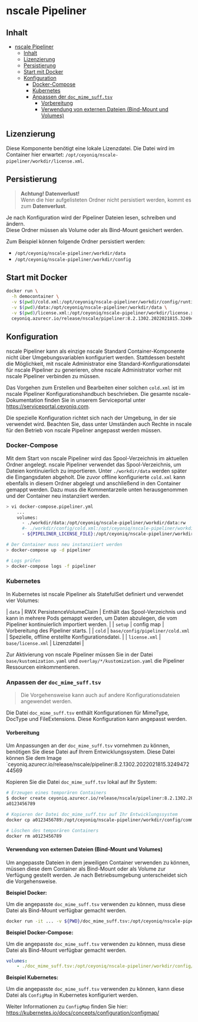 # nscale Pipeliner

## Inhalt

- [nscale Pipeliner](#nscale-pipeliner)
  - [Inhalt](#inhalt)
  - [Lizenzierung](#lizenzierung)
  - [Persistierung](#persistierung)
  - [Start mit Docker](#start-mit-docker)
  - [Konfiguration](#konfiguration)
    - [Docker-Compose](#docker-compose)
    - [Kubernetes](#kubernetes)
    - [Anpassen der `doc_mime_suff.tsv`](#anpassen-der-doc_mime_sufftsv)
      - [Vorbereitung](#vorbereitung)
      - [Verwendung von externen Dateien (Bind-Mount und Volumes)](#verwendung-von-externen-dateien-bind-mount-und-volumes)

## Lizenzierung

Diese Komponente benötigt eine lokale Lizenzdatei.
Die Datei wird im Container hier erwartet: `/opt/ceyoniq/nscale-pipeliner/workdir/license.xml`.

## Persistierung

> **Achtung! Datenverlust!**  
> Wenn die hier aufgelisteten Ordner nicht persistiert werden, kommt es zum **Datenverlust**.

Je nach Konfiguration wird der Pipeliner Dateien lesen, schreiben und ändern.  
Diese Ordner müssen als Volume oder als Bind-Mount gesichert werden.

Zum Beispiel können folgende Ordner persistiert werden:

- `/opt/ceyoniq/nscale-pipeliner/workdir/data`
- `/opt/ceyoniq/nscale-pipeliner/workdir/config`

## Start mit Docker

```bash
docker run \
  -h democontainer \
  -v $(pwd)/cold.xml:/opt/ceyoniq/nscale-pipeliner/workdir/config/runtime/cold.xml \
  -v $(pwd)/data:/opt/ceyoniq/nscale-pipeliner/workdir/data \
  -v $(pwd)/license.xml:/opt/ceyoniq/nscale-pipeliner/workdir/license.xml \
  ceyoniq.azurecr.io/release/nscale/pipeliner:8.2.1302.2022021815.324947244569
```

## Konfiguration

nscale Pipeliner kann als einzige nscale Standard Container-Komponente nicht über Umgebungsvariablen konfiguriert werden.
Stattdessen besteht die Möglichkeit, mit nscale Administrator eine Standard-Konfigurationsdatei für nscale Pipeliner zu generieren, ohne nscale Administrator vorher mit nscale Pipeliner verbinden zu müssen.

Das Vorgehen zum Erstellen und Bearbeiten einer solchen `cold.xml` ist im nscale Pipeliner Konfigurationshandbuch beschrieben.
Die gesamte nscale-Dokumentation finden Sie in unserem Serviceportal unter <https://serviceportal.ceyoniq.com>.

Die spezielle Konfiguration richtet sich nach der Umgebung, in der sie verwendet wird.
Beachten Sie, dass unter Umständen auch Rechte in nscale für den Betrieb von nscale Pipeliner angepasst werden müssen.

### Docker-Compose

Mit dem Start von nscale Pipeliner wird das Spool-Verzeichnis im aktuellen Ordner angelegt. nscale Pipeliner verwendet das Spool-Verzeichnis, um Dateien kontinuierlich zu importieren.
Unter `./workdir/data` werden später die Eingangsdaten abgeholt.
Die zuvor offline konfigurierte `cold.xml` kann ebenfalls in diesem Ordner abgelegt und anschließend in den Container gemappt werden.
Dazu muss die Kommentarzeile unten herausgenommen und der Container neu instanziiert werden.

```bash
> vi docker-compose.pipeliner.yml
    ...
    volumes:
      - ./workdir/data:/opt/ceyoniq/nscale-pipeliner/workdir/data:rw
      #- ./workdir/config/cold.xml:/opt/ceyoniq/nscale-pipeliner/workdir/config/runtime/cold.xml:ro
      - ${PIPELINER_LICENSE_FILE}:/opt/ceyoniq/nscale-pipeliner/workdir/license.xml:ro

# Der Container muss neu instanziiert werden
> docker-compose up -d pipeliner

# Logs prüfen
> docker-compose logs -f pipeliner
```

### Kubernetes

In Kubernetes ist nscale Pipeliner als StatefulSet definiert und verwendet vier Volumes:

| `data` | RWX PersistenceVolumeClaim | Enthält das Spool-Verzeichnis und kann in mehrere Pods gemappt werden, um Daten abzulegen, die vom Pipeliner kontinuierlich importiert werden. |
| `setup`  | config map  | Vorbereitung des Pipeliner starts. |
| `cold` | `base/config/pipeliner/cold.xml` | Spezielle, offline erstellte Konfigurationsdatei. |
| `license.xml` | `base/license.xml` | Lizenzdatei |

Zur Aktivierung von nscale Pipeliner müssen Sie in der Datei `base/kustomization.yaml` und `overlay/*/kustomization.yaml` die Pipeliner Ressourcen einkommentieren.

### Anpassen der `doc_mime_suff.tsv`

> Die Vorgehensweise kann auch auf andere Konfigurationsdateien angewendet werden.

Die Datei `doc_mime_suff.tsv` enthält Konfigurationen für MimeType, DocType und FileExtensions.
Diese Konfiguration kann angepasst werden.

#### Vorbereitung

Um Anpassungen an der `doc_mime_suff.tsv` vornehmen zu können, benötigen Sie diese Datei auf Ihrem Entwicklungssystem.
Diese Datei können Sie dem Image `ceyoniq.azurecr.io/release/nscale/pipeliner:8.2.1302.2022021815.324947244569

Kopieren Sie die Datei `doc_mime_suff.tsv` lokal auf Ihr System:  

```bash
# Erzeugen eines temporären Containers
$ docker create ceyoniq.azurecr.io/release/nscale/pipeliner:8.2.1302.2022021815.324947244569
a0123456789 

# Kopieren der Datei doc_mime_suff.tsv auf Ihr Entwicklungssystem
docker cp a0123456789:/opt/ceyoniq/nscale-pipeliner/workdir/config/common/doc_mime_suff.tsv ./

# Löschen des temporären Containers
docker rm a0123456789
```

#### Verwendung von externen Dateien (Bind-Mount und Volumes)

Um angepasste Dateien in dem jeweiligen Container verwenden zu können, müssen diese dem Container als Bind-Mount oder als Volume zur Verfügung gestellt werden. Je nach Betriebsumgebung unterscheidet sich die Vorgehensweise.

**Beispiel Docker:**

Um die angepasste `doc_mime_suff.tsv` verwenden zu können, muss diese Datei als Bind-Mount verfügbar gemacht werden.  

```bash
docker run -it ... -v ${PWD}/doc_mime_suff.tsv:/opt/ceyoniq/nscale-pipeliner/workdir/config/common/doc_mime_suff.tsv ceyoniq.azurecr.io/release/nscale/pipeliner:8.2.1302.2022021815.324947244569
```

**Beispiel Docker-Compose:**

Um die angepasste `doc_mime_suff.tsv` verwenden zu können, muss diese Datei als Bind-Mount verfügbar gemacht werden.  

```yaml
volumes:
    - ./doc_mime_suff.tsv:/opt/ceyoniq/nscale-pipeliner/workdir/config/common/doc_mime_suff.tsv:ro
```

**Beispiel Kubernetes:**

Um die angepasste `doc_mime_suff.tsv` verwenden zu können, kann diese Datei als `ConfigMap` in Kubernetes konfiguriert werden.  

Weiter Informationen zu `ConfigMap` finden Sie hier:  
<https://kubernetes.io/docs/concepts/configuration/configmap/>